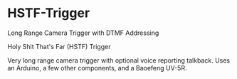 # HSTF-Trigger
Long Range Camera Trigger with DTMF Addressing

Holy Shit That's Far (HSTF) Trigger

Very long range camera trigger with optional voice reporting talkback.  Uses an Arduino, a few other components, and a Baoefeng UV-5R.
